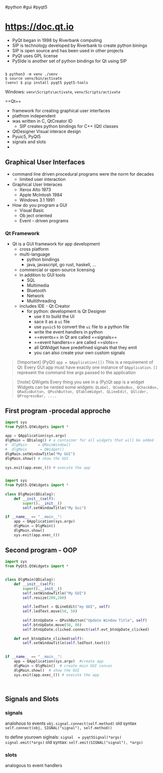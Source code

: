 #python #gui #pyqt5

# https://doc.qt.io


- PyQt began in 1998 by Riverbank computing
- SIP is technology developed by Riverbank to create python binings
- SIP is open source and has been used in other projects
- PyQt uses GPL license
- PySIde is another set of python bindings for Qt using SIP



```shell

$ python3 -m venv ./venv
$ source venv/bin/activate
(venv) $ pip install pyqt5 pyqt5-tools
```

Windows: `venv\Scripts\activate`, `venv/Scripts/activate`

==Qt==
- framework for creating graphical user interfaces
- platfrom independent
- was written in C, QtCreator ID
	- SIP creates python bindings for C++ (Qt) classes
- QtDesigner Visual interace design
- Pyuic5, PyQt5
- signals and slots
- 


## Graphical User Interfaces
- command line driven procedural programs were the norm for decades
	- limited user interaction
- Graphical User Interaces
	- Xerox Alto 1973
	- Apple McIntosh 1984
	- Windows 3.1 1991
- How do you program a GUI
	- Visual Basic
	- Ob ject oriented
	- Event - driven programs

### Qt Framework
- Qt is a GUI framework for app development
	- cross platform
	- multi-language
		- python bindings
		- java, javascript, go rust, haskell, ...
	- commercial or open-source licensing
	- in addition to GUI tools
		- SQL
		- Multimedia
		- Bluetooth
		- Network
		- Multithreading
	- includes IDE - Qt Creator
		- for python: development is Qt Designer
			- use it to build the UI
			- sace it as a `ui` file
			- use `pyuic5` to convert the `ui` file to a python file
			- write the event handlers in python
			- ==events== in Qt are called ==signals==
			- ==event handlers== are called ==slots==
			- all QtWidget have predefined signals that they emit
			- you can also create your own custom signals

>[!important] (PyQt)
>`app = QApplication([])`
>This is a requirement of Qt: Every GUI app must have exactly one instance of `QApplication`.
>`[]` represent the command line args passed to the application


>[!note] QWigets
>Every thing you see in a (Py)Qt app is a widget
>Widgets can be nested
>some widgets: `QLabel, QComboBox, QCheckBox, QRadioButton, QPushButton, QTableWidget. QLineEdit, QSlider, QProgressBar, ....`



## First program -procedal approche
```python
import sys   
from PyQt5.QtWidgets import *  
  
app = QApplication(sys.argv)  
dlgMain = QDialog() # a container for all widgets that will be added
#  dlgMain     = QMainWindow()
#  dlgMain      = QWidget()
dlgMain.setWindowTitle("My GUI")  
dlgMain.show() # show the GUI  
  
sys.exit(app.exec_()) # execute the app



```

```python
import sys  
from PyQt5.QtWidgets import *  
  
class DlgMain(QDialog):  
    def __init__(self):  
        super().__init__()  
        self.setWindowTitle("My Gui")  
  
if __name__ == "__main__":  
    app = QApplication(sys.argv)  
    dlgMain = DlgMain()  
    dlgMain.show()  
    sys.exit(app.exec_())
```

## Second program - OOP
```python
import sys  
from PyQt5.QtWidgets import *  
  
  
class DlgMain(QDialog):  
    def __init__(self):  
        super().__init__()  
        self.setWindowTitle("My GUI")  
        self.resize(200,200)  
  
        self.ledText = QLineEdit("my GUI", self)  
        self.ledText.move(50, 50)  
  
        self.btnUpDate = QPushButton("Update Window Title", self)  
        self.btnUpDate.move(50, 80)  
        self.btnUpDate.clicked.connect(self.evt_btnUpDate_clicked)  
  
    def evt_btnUpDate_clicked(self):  
        self.setWindowTitle(self.ledText.text())  
  
  
if __name__ == "__main__":  
    app = QApplication(sys.argv)  #create app
    dlgMain = DlgMain()  # create main GUI canvas
    dlgMain.show()  # show the GUI
    sys.exit(app.exec_()) # execute the app
		



```


## Signals and Slots

### signals
analohous to events
`obj.signal.connect(self.method)`
old syntax `self.connect(obj, SIGNAL("signal"), self.method))`

to define yourown siglnals:
`signal  = pyqt5Signal(*args)`
`signal.emit(*args)`
old syntax: `self.emit(SIGNAL("signal"), *args)`

### slots
analogous to event handlers









